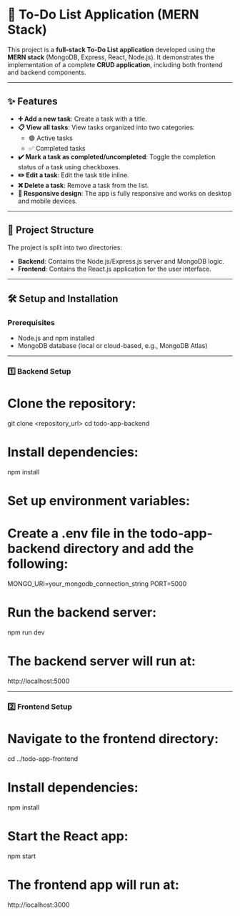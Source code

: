 # 📝 To-Do List Application (MERN Stack)

This project is a **full-stack To-Do List application** developed using the **MERN stack** (MongoDB, Express, React, Node.js). It demonstrates the implementation of a complete **CRUD application**, including both frontend and backend components.

---

## ✨ Features

- **➕ Add a new task**: Create a task with a title.
- **📋 View all tasks**: View tasks organized into two categories:
  - 🟢 Active tasks
  - ✅ Completed tasks
- **✔️ Mark a task as completed/uncompleted**: Toggle the completion status of a task using checkboxes.
- **✏️ Edit a task**: Edit the task title inline.
- **❌ Delete a task**: Remove a task from the list.
- **📱 Responsive design**: The app is fully responsive and works on desktop and mobile devices.

---

## 📂 Project Structure

The project is split into two directories:

- **Backend**: Contains the Node.js/Express.js server and MongoDB logic.
- **Frontend**: Contains the React.js application for the user interface.

---

## 🛠️ Setup and Installation

### Prerequisites

- Node.js and npm installed
- MongoDB database (local or cloud-based, e.g., MongoDB Atlas)

---

### 1️⃣ Backend Setup

# Clone the repository:
git clone <repository_url>
cd todo-app-backend

# Install dependencies:
npm install

# Set up environment variables:
# Create a .env file in the todo-app-backend directory and add the following:
MONGO_URI=your_mongodb_connection_string
PORT=5000

# Run the backend server:
npm run dev

# The backend server will run at:
http://localhost:5000

---

### 2️⃣ Frontend Setup

# Navigate to the frontend directory:
cd ../todo-app-frontend

# Install dependencies:
npm install

# Start the React app:
npm start

# The frontend app will run at:
http://localhost:3000
